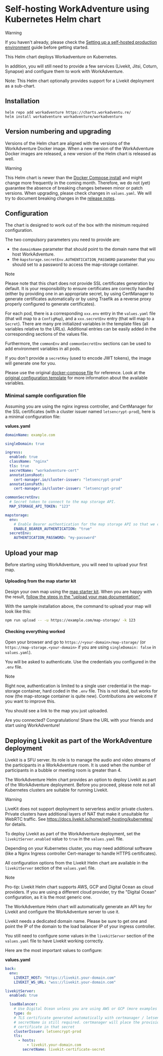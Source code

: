 # Self-hosting WorkAdventure using Kubernetes Helm chart

> [!WARNING]
> If you haven't already, please check the [Setting up a self-hosted production environment](../../docs/others/self-hosting/install.md) guide
> before getting started.

This Helm chart deploys Workadventure on Kubernetes.

In addition, you will still need to provide a few services (Livekit, Jitsi, Coturn, Synapse) and configure them to work with WorkAdventure.

Note: This Helm chart optionally provides support for a Livekit deployment as a sub-chart.

## Installation

    helm repo add workadventure https://charts.workadventu.re/
    helm install workadventure workadventure/workadventure

## Version numbering and upgrading

Versions of the Helm chart are aligned with the versions of the WorkAdventure Docker image. 
When a new version of the WorkAdventure Docker images are released, a new version of the Helm chart is released as well.

> [!WARNING]
> This Helm chart is newer than the [Docker Compose install](../docker/README.md) and might change more frequently in the 
> coming month. Therefore, we do not (yet) guarantee the absence of breaking changes between minor or patch versions.
> When upgrading, please check changes in `values.yaml`. We will try to document breaking changes in the 
> [release notes](https://github.com/workadventure/workadventure/releases).


## Configuration

The chart is designed to work out of the box with the minimum required configuration.

The two compulsory parameters you need to provide are:
- the `domainName` parameter that should point to the domain name that will host WorkAdventure.
- the `m̀apstorage.secretEnv.AUTHENTICATION_PASSWORD` parameter that you should set to a password to access the map-storage container.

> [!NOTE]
> Please note that this chart does not provide SSL certificates generation by default.
> It is your responsibility to ensure certificates are correctly handled (either by providing
> one in an appropriate secret, by using CertManager to generate certificates automatically
> or by using Traefik as a reverse proxy properly configured to generate certificates).

For each pod, there is a corresponding `xxx.env` entry in the `values.yaml` file (that will map to a `ConfigMap`),
and a `xxx.secretEnv` entry (that will map to a `Secret`). There are many pre initialized variables in the template files
(all variables relative to the URLs). Additional entries can be easily added in the corresponding 
sections of the values file.

Furthermore, the `commonEnv` and `commonSecretEnv` sections can be used to add environment variables in all pods.

If you don't provide a `secretKey` (used to encode JWT tokens), the image will generate one for you.

Please use the original [docker-compose file](../docker/docker-compose.prod.yaml) for reference. Look at the [original configuration template](../docker/.env.prod.template) for more information about the available variables.

### Minimal sample configuration file

Assuming you are using the nginx ingress controller, and CertManager for the SSL certificates (with a cluster issuer named `letsencrypt-prod`), here is a minimal configuration file:

**values.yaml**
```yaml
domainName: example.com

singleDomain: true

ingress:
  enabled: true
  className: "nginx"
  tls: true
  secretName: "workadventure-cert"
  annotationsRoot:
    cert-manager.io/cluster-issuer: "letsencrypt-prod"
  annotationsPath:
    cert-manager.io/cluster-issuer: "letsencrypt-prod"

commonSecretEnv:
  # Secret token to connect to the map storage API.
  MAP_STORAGE_API_TOKEN: "123"

mapstorage:
  env:
    # Enable Bearer authentication for the map storage API so that we can connect using "npm run upload" in the map-starter-kit
    ENABLE_BEARER_AUTHENTICATION: "true"
  secretEnv:
    AUTHENTICATION_PASSWORD: "my-password"
```

## Upload your map

Before starting using WorkAdventure, you will need to upload your first map.

#### Uploading from the map starter kit

Design your own map using the [map starter kit](https://github.com/workadventure/map-starter-kit).
When you are happy with the result, [follow the steps in the "upload your map documentation"](https://docs.workadventu.re/map-building/tiled-editor/publish/wa-hosted)

With the sample installation above, the command to upload your map will look like this:

```bash
npm run upload -- -u https://example.com/map-storage/ -k 123
```

#### Checking everything worked

Open your browser and go to `https://<your-domain>/map-storage/` (or `https://map-storage.<your-domain>` if you are 
using `singleDomain: false` in `values.yaml`).

You will be asked to authenticate. Use the credentials you configured in the `.env` file.

> [!NOTE]
> Right now, authentication is limited to a single user credential in the map-storage container,
> hard coded in the `.env` file. This is not ideal, but works for now (the map-storage container
> is quite new). Contributions are welcome if you want to improve this.

You should see a link to the map you just uploaded.

Are you connected? Congratulations! Share the URL with your friends and start using WorkAdventure!

## Deploying Livekit as part of the WorkAdventure deployment

Livekit is a SFU server. Its role is to manage the audio and video streams of the participants in a WorkAdventure room.
It is used when the number of participants in a bubble or meeting room is greater than 4.

The WorkAdventure Helm chart provides an option to deploy Livekit as part of the WorkAdventure deployment.
Before you proceed, please note not all Kubernetes clusters are suitable for running Livekit.

> [!WARNING]
> LiveKit does not support deployment to serverless and/or private clusters. Private clusters have additional layers 
> of NAT that make it unsuitable for WebRTC traffic.
> See https://docs.livekit.io/home/self-hosting/kubernetes/ for details.

To deploy Livekit as part of the WorkAdventure deployment, set the `livekitServer.enabled` value to `true` in the `values.yaml` file.

Depending on your Kubernetes cluster, you may need additional software (like a Nginx Ingress controller Cert-manager to handle HTTPS certificates).

All configuration options from the Livekit Helm chart are available in the `livekitServer` section of the `values.yaml` file.

> [!NOTE]
> Pro-tip: Livekit Helm chart supports AWS, GCP and Digital Ocean as cloud providers. If you are using a different cloud provider,
> try the "Digital Ocean" configuration, as it is the most generic one.

The WorkAdventure Helm chart will automatically generate an API key for Livekit and configure the WorkAdventure server to use it.

Livekit needs a dedicated domain name. Please be sure to get one and point the IP of the domain to the load balancer IP of 
your ingress controller.

You still need to configure some values in the `livekitServer` section of the `values.yaml` file to have Livekit working correctly.

Here are the most important values to configure:

**values.yaml**
  
```yaml
back:
  env:
    LIVEKIT_HOST: "https://livekit.your-domain.com"
    LIVEKIT_WS_URL: "wss://livekit.your-domain.com"

livekitServer:
  enabled: true

  loadBalancer:
    # Use Digital Ocean unless you are using AWS or GCP (more examples at https://github.com/livekit/livekit-helm/tree/master/examples)
    type: do
    # TLS certificate generated automatically with certmanager / letsencrypt
    # secretName is still required. certmanager will place the provisioned
    # certificate in that secret
    clusterIssuer: letsencrypt-prod
    tls:
      - hosts:
          - livekit.your-domain.com
        secretName: livekit-certificate-secret
```
